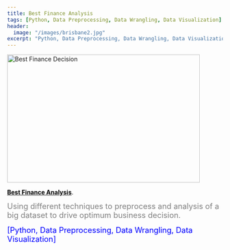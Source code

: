 ```yaml
---
title: Best Finance Analysis
tags: [Python, Data Preprocessing, Data Wrangling, Data Visualization]
header:
  image: "/images/brisbane2.jpg"
excerpt: "Python, Data Preprocessing, Data Wrangling, Data Visualization"
---
```


<img src="{{ site.url }}{{ site.baseurl }}/images/loan_apr1.jpg" alt="Best Finance Decision" style="width:450px;height:300px;">


[<b><font color="black">Best Finance Analysis</font></b>](https://github.com/z1shahraki/Best-Finance-Analysis).

<font size = "4" color="gray">Using different techniques to preprocess and analysis of a big dataset to drive optimum business decision.</font>

<font size = "4" color="blue">[Python, Data Preprocessing, Data Wrangling, Data Visualization]</font>
